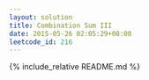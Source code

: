 ```yaml
---
layout: solution
title: Combination Sum III
date: 2015-05-26 02:05:29+08:00
leetcode_id: 216
---
```

{% include_relative README.md %}
